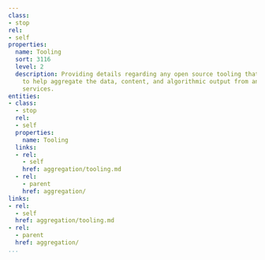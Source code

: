 ```yaml
---
class:
- stop
rel:
- self
properties:
  name: Tooling
  sort: 3116
  level: 2
  description: Providing details regarding any open source tooling that can be used
    to help aggregate the data, content, and algorithmic output from any platform
    services.
entities:
- class:
  - stop
  rel:
  - self
  properties:
    name: Tooling
  links:
  - rel:
    - self
    href: aggregation/tooling.md
  - rel:
    - parent
    href: aggregation/
links:
- rel:
  - self
  href: aggregation/tooling.md
- rel:
  - parent
  href: aggregation/
...
```

